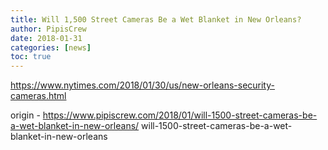 ```yaml
---
title: Will 1,500 Street Cameras Be a Wet Blanket in New Orleans?
author: PipisCrew
date: 2018-01-31
categories: [news]
toc: true
---
```


https://www.nytimes.com/2018/01/30/us/new-orleans-security-cameras.html

origin - https://www.pipiscrew.com/2018/01/will-1500-street-cameras-be-a-wet-blanket-in-new-orleans/ will-1500-street-cameras-be-a-wet-blanket-in-new-orleans